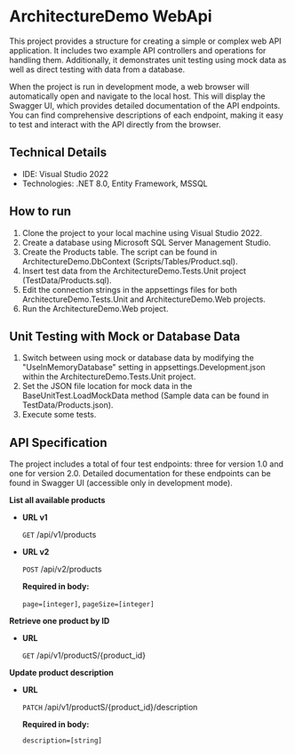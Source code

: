# ArchitectureDemo WebApi

This project provides a structure for creating a simple or complex web API application. It includes two example API controllers and operations for handling them. Additionally, it demonstrates unit testing using mock data as well as direct testing with data from a database.

When the project is run in development mode, a web browser will automatically open and navigate to the local host. This will display the Swagger UI, which provides detailed documentation of the API endpoints. You can find comprehensive descriptions of each endpoint, making it easy to test and interact with the API directly from the browser.

## Technical Details
- IDE: Visual Studio 2022
- Technologies: .NET 8.0, Entity Framework, MSSQL


## How to run
1. Clone the project to your local machine using Visual Studio 2022.
2. Create a database using Microsoft SQL Server Management Studio.
3. Create the Products table. The script can be found in ArchitectureDemo.DbContext (Scripts/Tables/Product.sql).
4. Insert test data from the ArchitectureDemo.Tests.Unit project (TestData/Products.sql).
5. Edit the connection strings in the appsettings files for both ArchitectureDemo.Tests.Unit and ArchitectureDemo.Web projects.
6. Run the ArchitectureDemo.Web project.

## Unit Testing with Mock or Database Data
1. Switch between using mock or database data by modifying the "UseInMemoryDatabase" setting in appsettings.Development.json within the ArchitectureDemo.Tests.Unit project.
2. Set the JSON file location for mock data in the BaseUnitTest.LoadMockData method (Sample data can be found in TestData/Products.json).
3. Execute some tests.

## API Specification
The project includes a total of four test endpoints: three for version 1.0 and one for version 2.0. Detailed documentation for these endpoints can be found in Swagger UI (accessible only in development mode).

**List all available products**

* **URL v1**

   `GET` /api/v1/products
* **URL v2**

   `POST` /api/v2/products

    **Required in body:**
 
   `page=[integer]`, `pageSize=[integer]`

**Retrieve one product by ID**

* **URL**

   `GET` /api/v1/productS/{product_id}

**Update product description**

* **URL**

   `PATCH` /api/v1/productS/{product_id}/description

  **Required in body:**
 
   `description=[string]`
